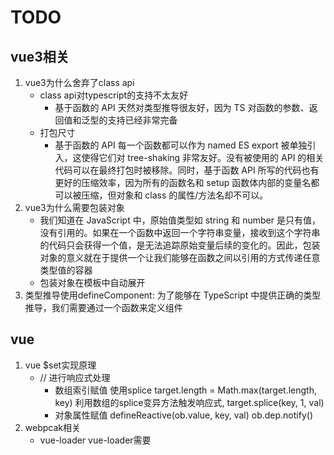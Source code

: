 # TODO

## vue3相关

1. vue3为什么舍弃了class api
   + class api对typescript的支持不太友好
     + 基于函数的 API 天然对类型推导很友好，因为 TS 对函数的参数、返回值和泛型的支持已经非常完备
   + 打包尺寸
     + 基于函数的 API 每一个函数都可以作为 named ES export 被单独引入，这使得它们对 tree-shaking 非常友好。没有被使用的 API 的相关代码可以在最终打包时被移除。同时，基于函数 API 所写的代码也有更好的压缩效率，因为所有的函数名和 setup 函数体内部的变量名都可以被压缩，但对象和 class 的属性/方法名却不可以。
2. vue3为什么需要包装对象
   + 我们知道在 JavaScript 中，原始值类型如 string 和 number 是只有值，没有引用的。如果在一个函数中返回一个字符串变量，接收到这个字符串的代码只会获得一个值，是无法追踪原始变量后续的变化的。因此，包装对象的意义就在于提供一个让我们能够在函数之间以引用的方式传递任意类型值的容器
   + 包装对象在模板中自动展开
3. 类型推导使用defineComponent: 为了能够在 TypeScript 中提供正确的类型推导，我们需要通过一个函数来定义组件

## vue

1. vue $set实现原理
   + // 进行响应式处理
        + 数组索引赋值
            使用splice
            target.length = Math.max(target.length, key)
            利用数组的splice变异方法触发响应式, target.splice(key, 1, val)
        + 对象属性赋值
            defineReactive(ob.value, key, val)
            ob.dep.notify()
2. webpcak相关
   + vue-loader
     vue-loader需要